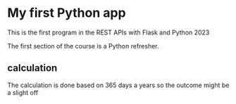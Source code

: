 # My first Python app

This is the first program in the REST APIs with Flask and Python 2023

The first section of the course is a Python refresher.

## calculation

The calculation is done based on 365 days a years so the outcome might be a slight off
